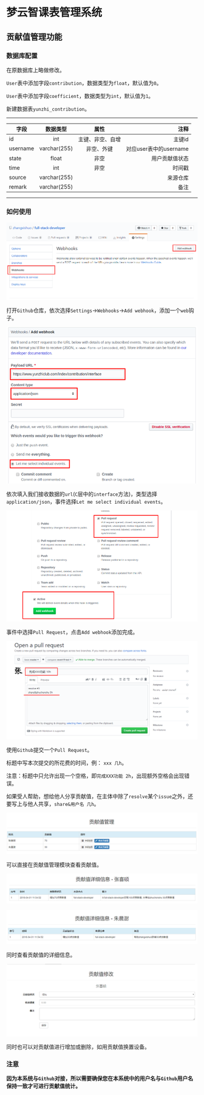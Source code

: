 # 梦云智课表管理系统

## 贡献值管理功能

### 数据库配置

在原数据库上略做修改。

`User`表中添加字段`contribution`，数据类型为`float`，默认值为`0`。

`User`表中添加字段`coefficient`，数据类型为`int`，默认值为`1`。

新建数据表`yunzhi_contribution`。

---
| 字段 | 数据类型 | 属性 | 注释 |
| - | :-: | :-: | -: |
| id | int | 主键、非空、自增 | 主键id |
| username | varchar(255) | 非空、外键 | 对应user表中的username |
| state | float | 非空 | 用户贡献值状态 |
| time | int | 非空 | 时间戳 |
| source | varchar(255) | | 来源仓库 |
| remark | varchar(255) | | 备注 |
---

### 如何使用

![](image/contribution/0.png)

打开`Github`仓库，依次选择`Settings`->`Webhooks`->`Add webhook`，添加一个`web`钩子。

![](image/contribution/1.png)

依次填入我们接收数据的`url`(`C`层中的`interface`方法)，类型选择`application/json`，事件选择`Let me select individual events`。

![](image/contribution/2.png)

事件中选择`Pull Request`，点击`Add webhook`添加完成。

![](image/contribution/3.png)

使用`Github`提交一个`Pull Request`。

标题中写本次提交的所花费的时间，例： `xxx 几h`。

注意：标题中只允许出现一个空格，即`完成XXX功能 2h`，出现额外空格会出现错误。

如果受人帮助，想给他人分享贡献值，在主体中除了`resolve`某个`issue`之外，还要写上与他人共享，`share&用户名 几h`。

![](image/contribution/4.png)

可以直接在贡献值管理模块查看贡献值。

![](image/contribution/5.png)

![](image/contribution/6.png)

同时查看贡献值的详细信息。

![](image/contribution/7.png)

同时也可以对贡献值进行增加或删除，如用贡献值换置设备。

### 注意

**因为本系统与`Github`对接，所以需要确保您在本系统中的用户名与`Github`用户名保持一致才可进行贡献值统计。**
